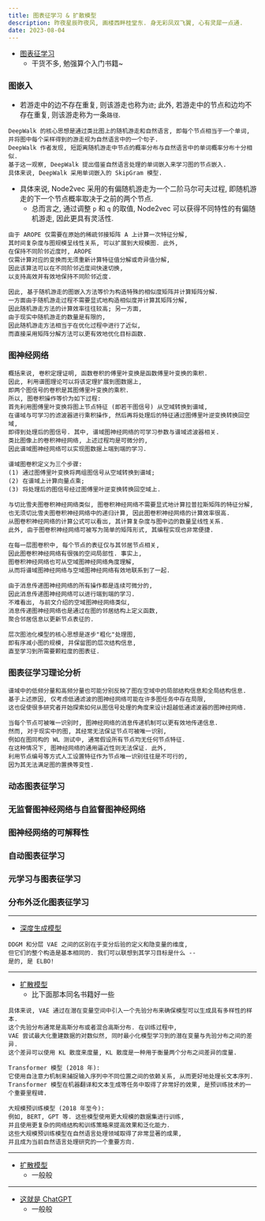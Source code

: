 ```yaml
---
title: 图表征学习 & 扩散模型
description: 昨夜星辰昨夜风, 画楼西畔桂堂东. 身无彩凤双飞翼, 心有灵犀一点通.
date: 2023-08-04
---
```


- [图表征学习](https://book.douban.com/subject/36477924/)
  - 干货不多, 勉强算个入门书籍~

### 图嵌入

- 若游走中的边不存在重复, 则该游走也称为`迹`;
  此外, 若游走中的节点和边均不存在重复,
  则该游走称为一条`路径`.

```
DeepWalk 的核心思想是通过类比图上的随机游走和自然语言, 即每个节点相当于一个单词,
并将图中每个采样得到的游走视为自然语言中的一个句子.
DeepWalk 作者发现, 短距离随机游走中节点的概率分布与自然语言中的单词概率分布十分相似.
基于这一观察, DeepWalk 提出借鉴自然语言处理的单词嵌入来学习图的节点嵌入.
具体来说, DeepWalk 采用单词嵌入的 SkipGram 模型.
```

- 具体来说, Node2vec 采用的有偏随机游走为一个二阶马尔可夫过程,
  即随机游走的下一个节点概率取决于之前的两个节点.
  - 总而言之, 通过调整 `p` 和 `q` 的取值,
    Node2vec 可以获得不同特性的有偏随机游走,
    因此更具有灵活性.

```
由于 AROPE 仅需要在原始的稀疏邻接矩阵 A 上计算一次特征分解,
其时间复杂度与图规模呈线性关系, 可以扩展到大规模图. 此外,
在保持不同阶邻近度时, AROPE
仅需计算对应的变换而无须重新计算特征值分解或奇异值分解,
因此该算法可以在不同阶邻近度间快速切换,
以支持高效并有效地保持不同阶邻近度.
```

```
因此, 基于随机游走的图嵌入方法等价为构造特殊的相似度矩阵并计算矩阵分解.
一方面由于随机游走过程不需要显式地构造相似度并计算其矩阵分解,
因此随机游走方法的计算效率往往较高; 另一方面,
由于现实中随机游走的数量是有限的,
因此随机游走方法相当于在优化过程中进行了近似,
而直接采用矩阵分解方法可以更有效地优化目标函数.
```

### 图神经网络

```
概括来说, 卷积定理证明, 函数卷积的傅里叶变换是函数傅里叶变换的乘积.
因此, 利用谱图理论可以将该定理扩展到图数据上,
即两个图信号的卷积是其图傅里叶变换的乘积.
所以, 图卷积操作等价为如下过程:
首先利用图傅里叶变换将图上节点特征 (即若干图信号) 从空域转换到谱域,
在谱域与可学习的滤波器进行乘积操作, 然后再将处理后的特征通过图傅里叶逆变换转换回空域,
即得到处理后的图信号. 其中, 谱域图神经网络的可学习参数与谱域滤波器相关.
类比图像上的卷积神经网络, 上述过程均是可微分的,
因此谱域图神经网络可以实现图数据上端到端的学习.
```

```
谱域图卷积定义为三个步骤:
(1) 通过图傅里叶变换将两组图信号从空域转换到谱域;
(2) 在谱域上计算向量点乘;
(3) 将处理后的图信号经过图傅里叶逆变换转换回空域上.
```

```
与切比雪夫图卷积神经网络类似, 图卷积神经网络不需要显式地计算拉普拉斯矩阵的特征分解,
也无须切比雪夫图卷积神经网络中的递归计算, 因此图卷积神经网络的计算效率很高.
从图卷积神经网络的计算公式可以看出, 其计算复杂度与图中边的数量呈线性关系.
此外, 由于图卷积神经网络可被写为简单的矩阵形式, 其编程实现也非常便捷.

在每一层图卷积中, 每个节点的表征仅与其邻居节点相关,
因此图卷积神经网络有很强的空间局部性. 事实上,
图卷积神经网络也可从空域图神经网络角度理解,
从而将谱域图神经网络与空域图神经网络有效地联系到了一起.
```

```
由于消息传递图神经网络的所有操作都是连续可微分的,
因此消息传递图神经网络可以进行端到端的学习.
不难看出, 与前文介绍的空域图神经网络类似,
消息传递图神经网络也是通过在图的邻居结构上定义函数,
聚合邻居信息以更新节点表征的.
```

```
层次图池化模型的核心思想是逐步"粗化"处理图,
即有序减小图的规模, 并保留图的层次结构信息,
直至学习到所需要颗粒度的图表征.
```

### 图表征学习理论分析

```
谱域中的低频分量和高频分量也可能分别反映了图在空域中的局部结构信息和全局结构信息.
基于上述原因, 仅考虑低通滤波的图神经网络可能在许多图任务中存在局限,
这也促使很多研究者开始探索如何从图信号处理的角度来设计超越低通滤波器的图神经网络.
```

```
当每个节点可被唯一识别时, 图神经网络的消息传递机制可以更有效地传递信息.
然而, 对于现实中的图, 其经常无法保证节点可被唯一识别,
例如在图同构的 WL 测试中, 通常假设所有节点均无任何节点特征.
在这种情况下, 图神经网络的通用逼近性则无法保证. 此外,
利用节点编号等方式人工设置特征作为节点唯一识别往往是不可行的,
因为其无法满足图的置换等变性.
```

### 动态图表征学习

### 无监督图神经网络与自监督图神经网络

### 图神经网络的可解释性

### 自动图表征学习

### 元学习与图表征学习

### 分布外泛化图表征学习

------------------

- [深度生成模型](https://book.douban.com/subject/36503836/)

```
DDGM 和分层 VAE 之间的区别在于变分后验的定义和隐变量的维度,
但它们的整个构造是基本相同的. 我们可以联想到其学习目标是什么 --
是的, 是 ELBO!
```

------------------

- [扩散模型](https://book.douban.com/subject/36489324/)
  - 比下面那本同名书籍好一些

```
具体来说, VAE 通过在潜在变量空间中引入一个先验分布来确保模型可以生成具有多样性的样本.
这个先验分布通常是高斯分布或者混合高斯分布. 在训练过程中,
VAE 尝试最大化重建数据的对数似然, 同时最小化模型学习到的潜在变量与先验分布之间的差异.
这个差异可以使用 KL 散度来度量, KL 散度是一种用于衡量两个分布之间差异的度量.
```

```
Transformer 模型 (2018 年):
它使用自注意力机制来捕捉输入序列中不同位置之间的依赖关系, 从而更好地处理长文本序列.
Transformer 模型在机器翻译和文本生成等任务中取得了非常好的效果, 是预训练技术的一个重要里程碑.

大规模预训练模型 (2018 年至今):
例如, BERT, GPT 等. 这些模型使用更大规模的数据集进行训练,
并且使用更复杂的网络结构和训练策略来提高效果和泛化能力.
这些大规模预训练模型在自然语言处理领域取得了非常显著的成果,
并且成为当前自然语言处理研究的一个重要方向.
```

------------------

- [扩散模型](https://book.douban.com/subject/36482946/)
  - 一般般

------------------

- [这就是 ChatGPT](https://book.douban.com/subject/36449803/)
  - 一般般
